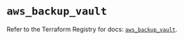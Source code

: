 # `aws_backup_vault`

Refer to the Terraform Registry for docs: [`aws_backup_vault`](https://registry.terraform.io/providers/hashicorp/aws/5.99.1/docs/resources/backup_vault).
